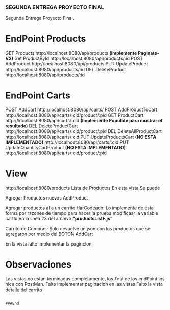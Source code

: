 ### SEGUNDA ENTREGA PROYECTO FINAL

Segunda Entrega Proyecto Final.

# EndPoint Products

GET Products
http://localhost:8080/api/products **(implemente Paginate-V2)**
Get ProductById
http://localhost:8080/api/products/:id
POST AddProduct
http://localhost:8080/api/products
PUT UpdateProduct
http://localhost:8080/api/products/:id
DEL DeleteProduct
http://localhost:8080/api/products/:id

# EndPoint Carts
POST AddCart
http://localhost:8080/api/carts/
POST AddProductToCart
http://localhost:8080/api/carts/:cid/product/:pid
GET ProductCart
http://localhost:8080/api/carts/:cid **(Implemente Populate para mostrar el resultado)**
DEL DeleteProductCart
http://localhost:8080/api/carts/:cid/product/:pid
DEL DeleteAllProductCart
http://localhost:8080/api/carts/:cid
PUT UpdateProductsCart **(NO ESTA IMPLEMENTADO)**
http://localhost:8080/api/carts/:cid
PUT UpdateQuantityCartProduct **(NO ESTA IMPLEMENTADO)**
http://localhost:8080/api/carts/:cid/product/:pid

# View 
http://localhost:8080/products
Lista de Productos
En esta vista Se puede 

Agregar Productos nuevos AddProduct

Agregar productos al a un carrito HarCodeado: Lo implemente de esta forma por razones de tiempo para hacer la prueba modificaar la variable cartId en la linea 23 del archivo **"productsListF.js"**

Carrito de Compras: Solo devuelve un json con los productos que se agregaron por medio del BOTON AddCart

En la vista falto implementar la pagincion,

# Observaciones
Las vistas no estan terminadas completamente, los Test de los endPoint los hice con PostMan.
Falto implementar paginacion en las vistas 
Falto la vista detalle del carrito







```

###End